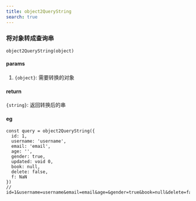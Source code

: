 ```yaml
---
title: object2QueryString
search: true
---
```


### 将对象转成查询串

`object2QueryString(object)`

#### params

1. `{object}`: 需要转换的对象

#### return

`{string}`: 返回转换后的串

#### eg

```JS
const query = object2QueryString({
  id: 1,
  username: 'username',
  email: 'email',
  age: '',
  gender: true,
  updated: void 0,
  book: null,
  delete: false,
  f: NaN
})
// id=1&username=username&email=email&age=&gender=true&book=null&delete=false
```
